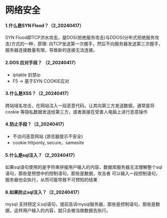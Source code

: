 # 网络安全

#### 1.什么是SYN Flood？（2_20240417）
SYN Flood即TCP洪水攻击，是DOS(拒绝服务攻击)与DDOS(分布式拒绝服务攻击)方式的一种，原理: 向TCP发送第一次握手，然后不向服务器发送第三次握手，服务器连接数量有限，导致新的连接无法连接。

#### 2.DOS 应对手段？ （2_20240417）
- iptable 封禁ip
- F5 -> 基于SYN COOKIE应对


#### 3.什么是XSS？（2_20240417）
跨站域名攻击，在网站注入一段恶意代码，让其向第三方发送数据，通常是将cookie 等隐私数据发送给第三方，或者直接在受害人电脑上进行恶意操作

#### 4.防止手段？（2_20240417）
- 不访问恶意网站 (游览器提示不安全)
- cookie httponly, secure，samesite


#### 5.什么是sql注入？（2_20240417）

如果sql语句使用的是字符串拼接用户输入的内容，数据库服务器无法理解整个sql语句，那些是预想中的控制语句，那些是数据，攻击者
可以输入一段控制语句，服务器也会执行，从而可能导致不可预知的结果

#### 6.如果防止sql注入？（2_20240417）
mysql 支持预定义sql语句，提前告诉mysql服务器，那些是控制语句，那些是数据，这样用户输入的内容，就只会被当做数据去执行。



